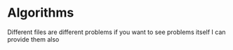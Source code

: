 # Algorithms
Different files are different problems if you want to see problems itself I can provide them also
